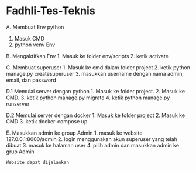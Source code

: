 # Fadhli-Tes-Teknis

A. Membuat Env python
    <ol>
        <li>Masuk CMD</li>
        <li>python venv Env</li>
    </ol>
    
    

B. Mengaktifkan Env
    1. Masuk ke folder env/scripts
    2. ketik activate

C. Membuat superuser
    1. Masuk ke cmd dalam folder project
    2. ketik python manage.py createsuperuser
    3. masukkan username dengan nama admin, email, dan password

D.1 Memulai server dengan python
    1. Masuk ke folder project.
    2. Masuk ke CMD.
    3. ketik python manage.py migrate
    4. ketik python manage.py runserver

D.2 Memulai server dengan docker
    1. Masuk ke folder project
    2. Masuk ke CMD
    3. ketik docker-compose up

E. Masukkan admin ke group Admin
    1. masuk ke website 127.0.0.1:8000/admin
    2. login menggunakan akun superuser yang telah dibuat
    3. masuk ke halaman user
    4. pilih admin dan masukkan admin ke grup Admin

    Website dapat dijalankan